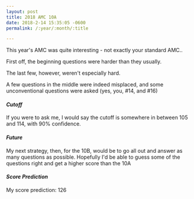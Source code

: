 ```yaml
---
layout: post
title: 2018 AMC 10A
date: 2018-2-14 15:35:05 -0600
permalink: /:year/:month/:title

---
```


This year's AMC was quite interesting - not exactly your standard AMC..

First off, the beginning questions were harder than they usually.

The last few, however, weren't especially hard.

A few questions in the middle were indeed misplaced, and some unconventional questions were asked (yes, you, #14, and #16)

#### _Cutoff_

If you were to ask me, I would say the cutoff is somewhere in between 105 and 114, with 90% confidence.

#### _Future_

My next strategy, then, for the 10B, would be to go all out and answer as many questions as possible. Hopefully I'd be able to guess some of the questions right and get a higher score than the 10A

#### _Score Prediction_

My score prediction: 126
